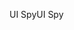 <span data-ttu-id="251ae-101">UI Spy</span><span class="sxs-lookup"><span data-stu-id="251ae-101">UI Spy</span></span>